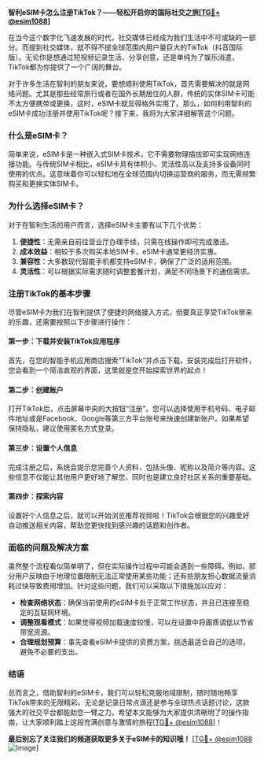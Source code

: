 **智利eSIM卡怎么注册TikTok？——轻松开启你的国际社交之旅[[TG💪+ @esim1088](https://t.me/s/esim1088)]**

在当今这个数字化飞速发展的时代，社交媒体已经成为我们生活中不可或缺的一部分。而提到社交媒体，就不得不提全球范围内用户量巨大的TikTok（抖音国际版）。无论你是想通过短视频记录生活、分享创意，还是单纯为了娱乐消遣，TikTok都为你提供了一个广阔的舞台。

对于许多生活在智利的朋友来说，要想顺利使用TikTok，首先需要解决的就是网络问题。尤其是那些经常旅行或者在国外长期居住的人群，传统的实体SIM卡可能不太方便携带或更换，这时，eSIM卡就显得格外实用了。那么，如何利用智利的eSIM卡成功注册并使用TikTok呢？接下来，我将为大家详细解答这个问题。

### 什么是eSIM卡？

简单来说，eSIM卡是一种嵌入式SIM卡技术，它不需要物理插拔即可实现网络连接功能。与传统SIM卡相比，eSIM卡具有体积小、灵活性高以及支持多设备同时使用的优点。这意味着你可以轻松地在全球范围内切换运营商的服务，而无需频繁购买和更换实体SIM卡。

### 为什么选择eSIM卡？

对于在智利生活的用户而言，选择eSIM卡主要有以下几个优势：

1. **便捷性**：无需亲自前往营业厅办理手续，只需在线操作即可完成激活。
2. **成本效益**：相较于多次购买本地SIM卡，eSIM卡通常更经济实惠。
3. **兼容性**：大多数现代智能手机都支持eSIM卡，确保了广泛的适用范围。
4. **灵活性**：可以根据实际需求随时调整套餐计划，满足不同场景下的通信需求。

### 注册TikTok的基本步骤

尽管eSIM卡为我们在智利提供了便捷的网络接入方式，但要真正享受TikTok带来的乐趣，还需要按照以下步骤进行操作：

#### 第一步：下载并安装TikTok应用程序
首先，在您的智能手机应用商店搜索“TikTok”并点击下载。安装完成后打开软件，您会看到一个简洁直观的界面，这里就是您开始探索世界的起点！

#### 第二步：创建账户
打开TikTok后，点击屏幕中央的大按钮“注册”。您可以选择使用手机号码、电子邮件地址或是Facebook、Google等第三方平台账号来快速创建新账户。如果希望保持隐私，建议使用匿名方式登录。

#### 第三步：设置个人信息
完成注册之后，系统会提示您完善个人资料，包括头像、昵称以及简介等内容。这些信息不仅能让其他用户更好地了解您，同时也是建立良好社区关系的重要基础。

#### 第四步：探索内容
设置好个人信息之后，就可以开始浏览推荐视频啦！TikTok会根据您的兴趣爱好自动推送相关内容，帮助您更快找到感兴趣的话题和创作者。

### 面临的问题及解决方案

虽然整个流程看似简单明了，但在实际操作过程中可能会遇到一些障碍。例如，部分用户反映由于地理位置限制无法正常使用某些功能；还有些朋友担心数据流量消耗过快导致费用增加。针对这些问题，我们可以采取以下措施加以应对：

- **检查网络状态**：确保当前使用的eSIM卡处于正常工作状态，并且已连接至稳定的互联网环境。
- **调整观看模式**：如果觉得视频加载速度较慢，可以在设置中将画质调低以节省带宽资源。
- **合理规划预算**：事先查看eSIM卡提供的资费方案，挑选最适合自己的选项，避免不必要的支出。

### 结语

总而言之，借助智利的eSIM卡，我们可以轻松克服地域限制，随时随地畅享TikTok带来的无限精彩。无论是记录日常点滴还是参与全球热点话题讨论，这款强大的社交平台都能助您一臂之力。希望本文能够为大家提供清晰明了的操作指南，让大家顺利踏上这段充满创意与激情的旅程[[TG💪+ @esim1088](https://t.me/s/esim1088)]！

**最后别忘了关注我们的频道获取更多关于eSIM卡的知识哦！** [[TG💪+ @esim1088](https://t.me/s/esim1088) ![Image](https://i.postimg.cc/4NQfJmqS/Snipaste-2025-05-13-00-14-12.png)]